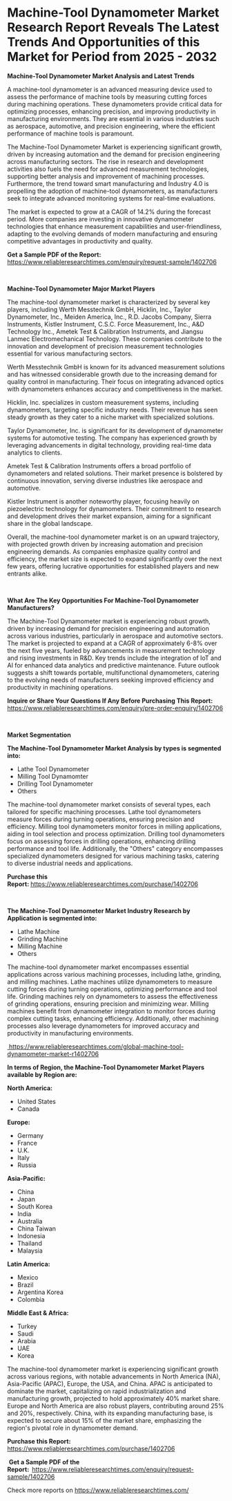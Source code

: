 <p><h1>Machine-Tool Dynamometer Market Research Report Reveals The Latest Trends And Opportunities of this Market for Period from 2025 - 2032</h1></p><p><strong>Machine-Tool Dynamometer Market Analysis and Latest Trends</strong></p>
<p><p>A machine-tool dynamometer is an advanced measuring device used to assess the performance of machine tools by measuring cutting forces during machining operations. These dynamometers provide critical data for optimizing processes, enhancing precision, and improving productivity in manufacturing environments. They are essential in various industries such as aerospace, automotive, and precision engineering, where the efficient performance of machine tools is paramount.</p><p>The Machine-Tool Dynamometer Market is experiencing significant growth, driven by increasing automation and the demand for precision engineering across manufacturing sectors. The rise in research and development activities also fuels the need for advanced measurement technologies, supporting better analysis and improvement of machining processes. Furthermore, the trend toward smart manufacturing and Industry 4.0 is propelling the adoption of machine-tool dynamometers, as manufacturers seek to integrate advanced monitoring systems for real-time evaluations.</p><p>The market is expected to grow at a CAGR of 14.2% during the forecast period. More companies are investing in innovative dynamometer technologies that enhance measurement capabilities and user-friendliness, adapting to the evolving demands of modern manufacturing and ensuring competitive advantages in productivity and quality.</p></p>
<p><strong>Get a Sample PDF of the Report:&nbsp;</strong> <a href="https://www.reliableresearchtimes.com/enquiry/request-sample/1402706?utm_campaign=3565&utm_medium=2&utm_source=Github&utm_content=ia&utm_term=28032025&utm_id=machine-tool-dynamometer">https://www.reliableresearchtimes.com/enquiry/request-sample/1402706</a></p>
<p>&nbsp;</p>
<p><strong>Machine-Tool Dynamometer Major Market Players</strong></p>
<p><p>The machine-tool dynamometer market is characterized by several key players, including Werth Messtechnik GmbH, Hicklin, Inc., Taylor Dynamometer, Inc., Meiden America, Inc., R.D. Jacobs Company, Sierra Instruments, Kistler Instrument, C.S.C. Force Measurement, Inc., A&D Technology Inc., Ametek Test & Calibration Instruments, and Jiangsu Lanmec Electromechanical Technology. These companies contribute to the innovation and development of precision measurement technologies essential for various manufacturing sectors.</p><p>Werth Messtechnik GmbH is known for its advanced measurement solutions and has witnessed considerable growth due to the increasing demand for quality control in manufacturing. Their focus on integrating advanced optics with dynamometers enhances accuracy and competitiveness in the market.</p><p>Hicklin, Inc. specializes in custom measurement systems, including dynamometers, targeting specific industry needs. Their revenue has seen steady growth as they cater to a niche market with specialized solutions.</p><p>Taylor Dynamometer, Inc. is significant for its development of dynamometer systems for automotive testing. The company has experienced growth by leveraging advancements in digital technology, providing real-time data analytics to clients.</p><p>Ametek Test & Calibration Instruments offers a broad portfolio of dynamometers and related solutions. Their market presence is bolstered by continuous innovation, serving diverse industries like aerospace and automotive.</p><p>Kistler Instrument is another noteworthy player, focusing heavily on piezoelectric technology for dynamometers. Their commitment to research and development drives their market expansion, aiming for a significant share in the global landscape.</p><p>Overall, the machine-tool dynamometer market is on an upward trajectory, with projected growth driven by increasing automation and precision engineering demands. As companies emphasize quality control and efficiency, the market size is expected to expand significantly over the next few years, offering lucrative opportunities for established players and new entrants alike.</p></p>
<p>&nbsp;</p>
<p><strong>What Are The Key Opportunities For Machine-Tool Dynamometer Manufacturers?</strong></p>
<p><p>The Machine-Tool Dynamometer market is experiencing robust growth, driven by increasing demand for precision engineering and automation across various industries, particularly in aerospace and automotive sectors. The market is projected to expand at a CAGR of approximately 6-8% over the next five years, fueled by advancements in measurement technology and rising investments in R&D. Key trends include the integration of IoT and AI for enhanced data analytics and predictive maintenance. Future outlook suggests a shift towards portable, multifunctional dynamometers, catering to the evolving needs of manufacturers seeking improved efficiency and productivity in machining operations.</p></p>
<p><strong>Inquire or Share Your Questions If Any Before Purchasing This Report:</strong> <a href="https://www.reliableresearchtimes.com/enquiry/pre-order-enquiry/1402706?utm_campaign=3565&utm_medium=2&utm_source=Github&utm_content=ia&utm_term=28032025&utm_id=machine-tool-dynamometer">https://www.reliableresearchtimes.com/enquiry/pre-order-enquiry/1402706</a></p>
<p>&nbsp;</p>
<p><strong>Market Segmentation</strong></p>
<p><strong>The Machine-Tool Dynamometer Market Analysis by types is segmented into:</strong></p>
<p><ul><li>Lathe Tool Dynamometer</li><li>Milling Tool Dynamomter</li><li>Drilling Tool Dynamometer</li><li>Others</li></ul></p>
<p><p>The machine-tool dynamometer market consists of several types, each tailored for specific machining processes. Lathe tool dynamometers measure forces during turning operations, ensuring precision and efficiency. Milling tool dynamometers monitor forces in milling applications, aiding in tool selection and process optimization. Drilling tool dynamometers focus on assessing forces in drilling operations, enhancing drilling performance and tool life. Additionally, the "Others" category encompasses specialized dynamometers designed for various machining tasks, catering to diverse industrial needs and applications.</p></p>
<p><strong>Purchase this Report:&nbsp;</strong><a href="https://www.reliableresearchtimes.com/purchase/1402706?utm_campaign=3565&utm_medium=2&utm_source=Github&utm_content=ia&utm_term=28032025&utm_id=machine-tool-dynamometer">https://www.reliableresearchtimes.com/purchase/1402706</a></p>
<p>&nbsp;</p>
<p><strong>The Machine-Tool Dynamometer Market Industry Research by Application is segmented into:</strong></p>
<p><ul><li>Lathe Machine</li><li>Grinding Machine</li><li>Milling Machine</li><li>Others</li></ul></p>
<p><p>The machine-tool dynamometer market encompasses essential applications across various machining processes, including lathe, grinding, and milling machines. Lathe machines utilize dynamometers to measure cutting forces during turning operations, optimizing performance and tool life. Grinding machines rely on dynamometers to assess the effectiveness of grinding operations, ensuring precision and minimizing wear. Milling machines benefit from dynamometer integration to monitor forces during complex cutting tasks, enhancing efficiency. Additionally, other machining processes also leverage dynamometers for improved accuracy and productivity in manufacturing environments.</p></p>
<p><a href="https://www.reliableresearchtimes.com/global-machine-tool-dynamometer-market-r1402706?utm_campaign=3565&utm_medium=2&utm_source=Github&utm_content=ia&utm_term=28032025&utm_id=machine-tool-dynamometer">&nbsp;https://www.reliableresearchtimes.com/global-machine-tool-dynamometer-market-r1402706</a></p>
<p><strong>In terms of Region, the Machine-Tool Dynamometer Market Players available by Region are:</strong></p>
<p>
    <p> <strong> North America: </strong>
        <ul>
            <li>United States</li>
            <li>Canada</li>
        </ul>
        </p> 
    <p> <strong> Europe: </strong>
        <ul>
            <li>Germany</li>
            <li>France</li>
            <li>U.K.</li>
            <li>Italy</li>
            <li>Russia</li>
        </ul>
        </p> 
    <p> <strong> Asia-Pacific: </strong>
        <ul>
            <li>China</li>
            <li>Japan</li>
            <li>South Korea</li>
            <li>India</li>
            <li>Australia</li>
            <li>China Taiwan</li>
            <li>Indonesia</li>
            <li>Thailand</li>
            <li>Malaysia</li>
        </ul>
        </p> 
    <p> <strong> Latin America: </strong>
        <ul>
            <li>Mexico</li>
            <li>Brazil</li>
            <li>Argentina Korea</li>
            <li>Colombia</li>
        </ul>
        </p> 
    <p> <strong> Middle East & Africa: </strong>
        <ul>
            <li>Turkey</li>
            <li>Saudi</li>
            <li>Arabia</li>
            <li>UAE</li>
            <li>Korea</li>
        </ul>
    </p>
    </p>
<p><p>The machine-tool dynamometer market is experiencing significant growth across various regions, with notable advancements in North America (NA), Asia-Pacific (APAC), Europe, the USA, and China. APAC is anticipated to dominate the market, capitalizing on rapid industrialization and manufacturing growth, projected to hold approximately 40% market share. Europe and North America are also robust players, contributing around 25% and 20%, respectively. China, with its expanding manufacturing base, is expected to secure about 15% of the market share, emphasizing the region's pivotal role in dynamometer demand.</p></p>
<p><strong>Purchase this Report: </strong><a href="https://www.reliableresearchtimes.com/purchase/1402706?utm_campaign=3565&utm_medium=2&utm_source=Github&utm_content=ia&utm_term=28032025&utm_id=machine-tool-dynamometer">https://www.reliableresearchtimes.com/purchase/1402706</a></p>
<p>&nbsp;<strong>Get a Sample PDF of the Report:&nbsp;&nbsp;</strong><a href="https://www.reliableresearchtimes.com/enquiry/request-sample/1402706?utm_campaign=3565&utm_medium=2&utm_source=Github&utm_content=ia&utm_term=28032025&utm_id=machine-tool-dynamometer">https://www.reliableresearchtimes.com/enquiry/request-sample/1402706</a></p>
<p><strong></strong></p>
<p>Check more reports on <a href="https://www.reliableresearchtimes.com/?utm_campaign=3565&utm_medium=2&utm_source=Github&utm_content=ia&utm_term=28032025&utm_id=machine-tool-dynamometer">https://www.reliableresearchtimes.com/</a></p>